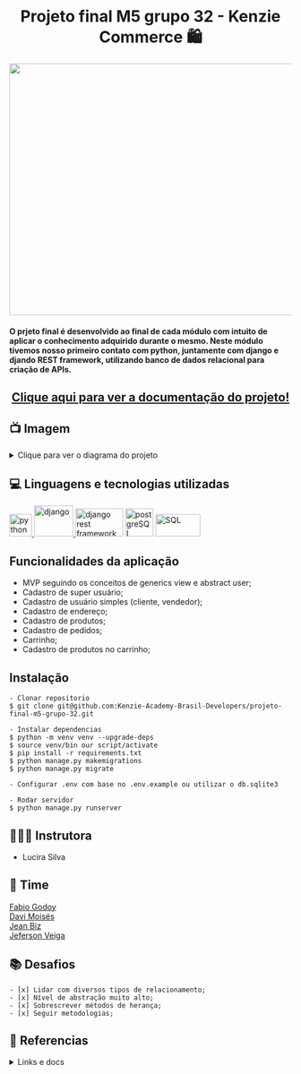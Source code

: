 <h1 align="center">Projeto final M5 grupo 32 - Kenzie Commerce 🛍</h1>
<p align="center">
  <img alt="Imagem ilustrativa e-commerce" src="https://cdn2.increase.com.br/increasecombr/2018/01/22135702/ecommerce.jpg" width="1200" height="450"/>
</p>
<h4>O prjeto final é desenvolvido ao final de cada módulo com intuito de aplicar o conhecimento adquirido durante o mesmo. Neste módulo tivemos nosso primeiro contato com python, juntamente com django e djando REST framework, utilizando banco de dados relacional para criação de APIs.</h4>


<h2 align="center"><a target=blank href="https://api-django-production.up.railway.app/api/schema/swagger-ui/">Clique aqui para ver a documentação do projeto!</a></h2>


## 📺 Imagem

<details>
  
<summary>Clique para ver o diagrama do projeto</summary>
  
![preview](https://user-images.githubusercontent.com/57195630/224507354-9f46ae77-fa33-4800-89e3-3794afb49069.png)


</details> 

## 💻 Linguagens e tecnologias utilizadas
<p align="left"> 
<a href="https://docs.python.org/3/" target="_blank"> <img src="https://upload.wikimedia.org/wikipedia/commons/thumb/c/c3/Python-logo-notext.svg/1200px-Python-logo-notext.svg.png" alt="python" width="40" height="40"/> </a> 
<a href="https://www.djangoproject.com/" target="_blank"> <img src="https://i.ytimg.com/vi/ehCjpQXetgo/default.jpg" alt="django" width="70" height="55"/> </a>
<a href="https://www.django-rest-framework.org/topics/documenting-your-api/" target="_blank"><img src="https://inlab.fib.upc.edu/sites/default/files/field/image/django-rest-framework.jpg" alt="django rest framework" width="85" height="50"/></a> <img src="https://upload.wikimedia.org/wikipedia/commons/thumb/2/29/Postgresql_elephant.svg/1200px-Postgresql_elephant.svg.png" alt="postgreSQL" width="50" height="50" max-width="100%"> <img src="https://upload.wikimedia.org/wikipedia/commons/8/87/Sql_data_base_with_logo.png" alt="SQL" width="80" height="40" max-width="100%">



## Funcionalidades da aplicação
  - MVP seguindo os conceitos de generics view e abstract user;
  - Cadastro de super usuário;
  - Cadastro de usuário simples (cliente, vendedor); 
  - Cadastro de endereço;
  - Cadastro de produtos;
  - Cadastro de pedidos;
  - Carrinho;
  - Cadastro de produtos no carrinho;
  

## Instalação

    - Clonar repositorio
    $ git clone git@github.com:Kenzie-Academy-Brasil-Developers/projeto-final-m5-grupo-32.git

    - Instalar dependencias
    $ python -m venv venv --upgrade-deps 
    $ source venv/bin our script/activate   
    $ pip install -r requirements.txt
    $ python manage.py makemigrations 
    $ python manage.py migrate
    
    - Configurar .env com base no .env.example ou utilizar o db.sqlite3
    
    - Rodar servidor
    $ python manage.py runserver
    

## 👩🏽‍🏫 Instrutora

- <p>Lucira Silva</p> 

## 💙 Time

<a target="_blank" href="https://github.com/FabioRGodoy">Fabio Godoy</a> </br>
<a target="_blank" href="https://github.com/davi894">Davi Moisés</a> </br>
<a target="_blank" href="https://github.com/jeanmbiz">Jean Biz</a> </br>
<a target="_blank" href="https://github.com/jveiiga">Jeferson Veiga</a> 
  
## 📚 Desafios
    - [x] Lidar com diversos tipos de relacionamento;
    - [x] Nível de abstração muito alto;
    - [x] Sobrescrever métodos de herança;
    - [x] Seguir metodologias;
    

## 📂 Referencias
  <details>
    <summary>Links e docs</summary>
      - <a target="_blank "href="https://docs.python.org/3/">Python</a> <br>
      - <a target="_blank" href="https://www.djangoproject.com/">Django</a> <br>
      - <a target="_blank" href="https://www.django-rest-framework.org/">Django REST framework</a> <br>
      - <a target="_blank" href="https://pyjwt.readthedocs.io/en/stable/">PyJWT</a> <br>
      
  </details>
